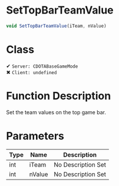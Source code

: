 # SetTopBarTeamValue
```js
void SetTopBarTeamValue(iTeam, nValue)
```
# Class
✔ `Server: CDOTABaseGameMode`  
✖ `Client: undefined`  

# Function Description
Set the team values on the top game bar.
# Parameters
Type|Name|Description
--|--|--
int|iTeam|No Description Set
int|nValue|No Description Set

